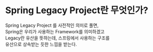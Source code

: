 
# Spring Legacy Project란 무엇인가?

Spring Legacy Project 를 사전적인 의미로 풀면,   
 Spring은 우리가 사용하는 Framework를 의미하겠고  
 Legacy란 유산을 뜻하는데, 스프링에서 사용하는 구조를   
 유산으로 상속받는 듯한 느낌을 받는다.  
